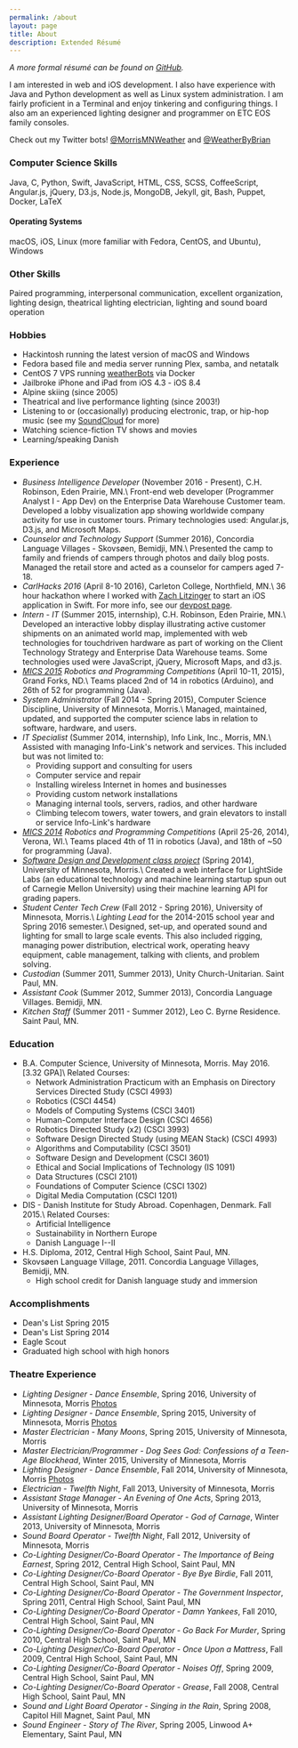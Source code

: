 ```yaml
---
permalink: /about
layout: page
title: About
description: Extended Résumé
---
```


*A more formal résumé can be found on [GitHub](https://github.com/BrianMitchL/resume/raw/master/resume.pdf).*

I am interested in web and iOS development. I also have experience with Java and Python development as well as Linux system administration. I am fairly proficient in a Terminal and enjoy tinkering and configuring things. I also am an experienced lighting designer and programmer on ETC EOS family consoles.

Check out my Twitter bots! [@MorrisMNWeather](https://twitter.com/MorrisMNWeather) and [@WeatherByBrian](https://twitter.com/WeatherByBrian)

### Computer Science Skills

Java, C, Python, Swift, JavaScript, HTML, CSS, SCSS, CoffeeScript, Angular.js, jQuery, D3.js, Node.js, MongoDB, Jekyll, git, Bash, Puppet, Docker, <span class="latex">L<span class='sup'>a</span>T<span class='sub'>e</span>X</span>

#### Operating Systems

macOS, iOS, Linux (more familiar with Fedora, CentOS, and Ubuntu), Windows

### Other Skills

Paired programming, interpersonal communication, excellent organization, lighting design, theatrical lighting electrician, lighting and sound board operation

### Hobbies

* Hackintosh running the latest version of macOS and Windows
* Fedora based file and media server running Plex, samba, and netatalk
* CentOS 7 VPS running [weatherBots](https://github.com/BrianMitchL/weatherBot) via Docker
* Jailbroke iPhone and iPad from iOS 4.3 - iOS 8.4
* Alpine skiing (since 2005)
* Theatrical and live performance lighting (since 2003!)
* Listening to or (occasionally) producing electronic, trap, or hip-hop music (see my [SoundCloud](https://soundcloud.com/bman4789 "Brian Mitchell on SoundCloud") for more)
* Watching science-fiction TV shows and movies
* Learning/speaking Danish

### Experience

* _Business Intelligence Developer_ (November 2016 - Present), C.H. Robinson, Eden Prairie, MN.\\
Front-end web developer (Programmer Analyst I - App Dev) on the Enterprise Data Warehouse Customer team. Developed a lobby visualization app showing worldwide company activity for use in customer tours. Primary technologies used: Angular.js, D3.js, and Microsoft Maps.
* _Counselor and Technology Support_ (Summer 2016), Concordia Language Villages - Skovsøen, Bemidji, MN.\\
Presented the camp to family and friends of campers through photos and daily blog posts. Managed the retail store and acted as a counselor for campers aged 7-18.
* _CarlHacks 2016_ (April 8-10 2016), Carleton College, Northfield, MN.\\
36 hour hackathon where I worked with [Zach Litzinger](http://www.litzin.gr) to start an iOS application in Swift. For more info, see our [devpost page](http://devpost.com/software/bpm).
* _Intern - IT_ (Summer 2015, internship), C.H. Robinson, Eden Prairie, MN.\\
Developed an interactive lobby display illustrating active customer shipments on an animated world map, implemented with web technologies for touch­driven hardware as part of working on the Client Technology Strategy and Enterprise Data Warehouse teams. Some technologies used were JavaScript, jQuery, Microsoft Maps, and d3.js.
* _[MICS 2015](http://www.micsymposium.org/mics2015/) Robotics and Programming Competitions_ (April 10-11, 2015), ​Grand Forks, ND.\\
Teams placed 2nd of 14 in robotics (Arduino), and 26th of 52 for programming (Java).
* _System Administrator_ (Fall 2014 - Spring 2015), Computer Science Discipline, University of Minnesota, Morris.\\
Managed, maintained, updated, and supported the computer science labs in relation to software, hardware, and users.
* _IT Specialist_ (Summer 2014, internship), Info Link, Inc., Morris, MN.\\
Assisted with managing Info-Link's network and services. This included but was not limited to:
    * Providing support and consulting for users
    * Computer service and repair
    * Installing wireless Internet in homes and businesses
    * Providing custom network installations
    * Managing internal tools, servers, radios, and other hardware
    * Climbing telecom towers, water towers, and grain elevators to install or service Info-Link's hardware
* _[MICS 2014](http://www.micsymposium.org/mics2014/) Robotics and Programming Competitions_ (April 25-26, 2014), ​Verona, WI.\\
Teams placed 4th of 11 in robotics (Java), and 18th of ~50 for programming (Java).
* _[Software Design and Development class project](https://drive.google.com/open?id=1P_iGN6c9NwVeAoehqKqB1GFTToOdBYSKLjesfVIpjX8)_ (Spring 2014), University of Minnesota, Morris.\\
Created a web interface for LightSide Labs (an educational technology and machine learning startup spun out of Carnegie Mellon University) using their machine learning API for grading papers.
* _Student Center Tech Crew_ (Fall 2012 - Spring 2016), University of Minnesota, Morris.\\
_Lighting Lead_ for the 2014-2015 school year and Spring 2016 semester.\\
Designed, set-up, and operated sound and lighting for small to large scale events. This also included rigging, managing power distribution, electrical work, operating heavy equipment, cable management, talking with clients, and problem solving.
* _Custodian_ (Summer 2011, Summer 2013), Unity Church-Unitarian. Saint Paul, MN.
* _Assistant Cook_ (Summer 2012, Summer 2013), Concordia Language Villages. Bemidji, MN.
* _Kitchen Staff_ (Summer 2011 - Summer 2012), Leo C. Byrne Residence. Saint Paul, MN.

### Education

*   B.A. Computer Science, University of Minnesota, Morris. May 2016. [3.32 GPA]\\
Related Courses:
    * Network Administration Practicum with an Emphasis on Directory Services Directed Study (CSCI 4993)
    * Robotics (CSCI 4454)
    * Models of Computing Systems (CSCI 3401)
    * Human-Computer Interface Design (CSCI 4656)
    * Robotics Directed Study (x2) (CSCI 3993)
    * Software Design Directed Study (using MEAN Stack) (CSCI 4993)
    * Algorithms and Computability (CSCI 3501)
    * Software Design and Development (CSCI 3601)
    * Ethical and Social Implications of Technology (IS 1091)
    * Data Structures (CSCI 2101)
    * Foundations of Computer Science (CSCI 1302)
    * Digital Media Computation (CSCI 1201)
* DIS - Danish Institute for Study Abroad. Copenhagen, Denmark. Fall 2015.\\
Related Courses:
    * Artificial Intelligence
    * Sustainability in Northern Europe
    * Danish Language I--II
* H.S. Diploma, 2012, Central High School, Saint Paul, MN.
* Skovsøen Language Village, 2011. Concordia Language Villages, Bemidji, MN.
    * High school credit for Danish language study and immersion

### Accomplishments

* Dean's List Spring 2015
* Dean's List Spring 2014
* Eagle Scout
* Graduated high school with high honors

### Theatre Experience

* _Lighting Designer_ - _Dance Ensemble_, Spring 2016, University of Minnesota, Morris [Photos](https://flic.kr/s/aHskyhQRx3)
* _Lighting Designer_ - _Dance Ensemble_, Spring 2015, University of Minnesota, Morris [Photos](https://flic.kr/s/aHsk9VWDqc)
* _Master Electrician_ - _Many Moons_, Spring 2015, University of Minnesota, Morris
* _Master Electrician/Programmer_ - _Dog Sees God: Confessions of a Teen-Age Blockhead_, Winter 2015, University of Minnesota, Morris
* _Lighting Designer_ - _Dance Ensemble_, Fall 2014, University of Minnesota, Morris [Photos](https://flic.kr/s/aHsk6o7kgX)
* _Electrician_ - _Twelfth Night_, Fall 2013, University of Minnesota, Morris
* _Assistant Stage Manager_ - _An Evening of One Acts_, Spring 2013, University of Minnesota, Morris
* _Assistant Lighting Designer/Board Operator_ - _God of Carnage_, Winter 2013, University of Minnesota, Morris
* _Sound Board Operator_ - _Twelfth Night_, Fall 2012, University of Minnesota, Morris
* _Co-Lighting Designer/Co-Board Operator_ - _The Importance of Being Earnest_, Spring 2012, Central High School, Saint Paul, MN
* _Co-Lighting Designer/Co-Board Operator_ - _Bye Bye Birdie_, Fall 2011, Central High School, Saint Paul, MN
* _Co-Lighting Designer/Co-Board Operator_ - _The Government Inspector_, Spring 2011, Central High School, Saint Paul, MN
* _Co-Lighting Designer/Co-Board Operator_ - _Damn Yankees_, Fall 2010, Central High School, Saint Paul, MN
* _Co-Lighting Designer/Co-Board Operator_ - _Go Back For Murder_, Spring 2010, Central High School, Saint Paul, MN
* _Co-Lighting Designer/Co-Board Operator_ - _Once Upon a Mattress_, Fall 2009, Central High School, Saint Paul, MN
* _Co-Lighting Designer/Co-Board Operator_ - _Noises Off_, Spring 2009, Central High School, Saint Paul, MN
* _Co-Lighting Designer/Co-Board Operator_ - _Grease_, Fall 2008, Central High School, Saint Paul, MN
* _Sound and Light Board Operator_ - _Singing in the Rain_, Spring 2008, Capitol Hill Magnet, Saint Paul, MN
* _Sound Engineer_ - _Story of The River_, Spring 2005, Linwood A+ Elementary, Saint Paul, MN